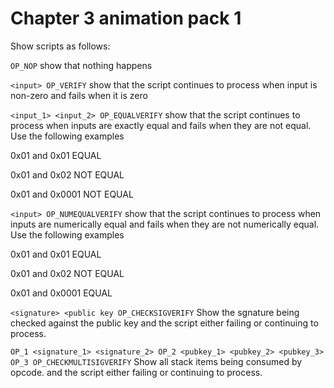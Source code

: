 # Chapter 3 animation pack 1

Show scripts as follows:

`OP_NOP` show that nothing happens

`<input> OP_VERIFY` show that the script continues to process when input is non-zero and fails when it is zero

`<input_1> <input_2> OP_EQUALVERIFY` show that the script continues to process when inputs are exactly equal and fails when they are not equal. Use the following examples

0x01 and 0x01 EQUAL

0x01 and 0x02 NOT EQUAL

0x01 and 0x0001 NOT EQUAL

`<input> OP_NUMEQUALVERIFY` show that the script continues to process when inputs are numerically equal and fails when they are not numerically equal. Use the following examples

0x01 and 0x01 EQUAL

0x01 and 0x02 NOT EQUAL

0x01 and 0x0001 EQUAL

`<signature> <public key OP_CHECKSIGVERIFY` Show the sgnature being checked against the public key and the script either failing or continuing to process.



`OP_1 <signature_1> <signature_2> OP_2 <pubkey_1> <pubkey_2> <pubkey_3> OP_3 OP_CHECKMULTISIGVERIFY` Show all stack items being consumed by opcode. and the script either failing or continuing to process.
